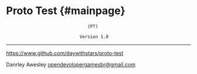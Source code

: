 Proto Test {#mainpage}
========================

                                   (PT)

                                Version 1.0

---
https://www.github.com/daywithstars/proto-test






















Danrley Awesley <opendevolopergamesbr@gmail.com>
